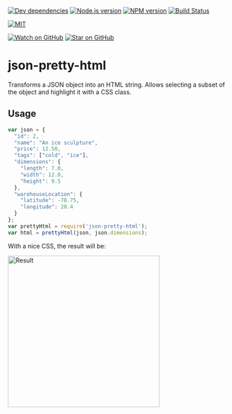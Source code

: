 [![Dev dependencies][dependencies-badge]][dependencies]
[![Node.js version][nodejs-badge]][nodejs]
[![NPM version][npm-badge]][npm]
[![Build Status][travis-badge]][travis-ci]

[![MIT][license-badge]][LICENSE]

[![Watch on GitHub][github-watch-badge]][github-watch]
[![Star on GitHub][github-star-badge]][github-star]

# json-pretty-html

Transforms a JSON object into an HTML string. Allows selecting a subset of the object and highlight it with a CSS class.

## Usage

```js
var json = {
  "id": 2,
  "name": "An ice sculpture",
  "price": 12.50,
  "tags": ["cold", "ice"],
  "dimensions": {
    "length": 7.0,
    "width": 12.0,
    "height": 9.5
  },
  "warehouseLocation": {
    "latitude": -78.75,
    "longitude": 20.4
  }
};
var prettyHtml = require('json-pretty-html');
var html = prettyHtml(json, json.dimensions);
```

With a nice CSS, the result will be:

<img src="https://cdn.pbrd.co/images/GNTkTu9.png" alt="Result" width="350">


[dependencies-badge]: https://david-dm.org/amelki/json-pretty-html/dev-status.svg
[dependencies]: https://david-dm.org/amelki/json-pretty-html?type=dev
[nodejs-badge]: https://img.shields.io/badge/node->=%206.9-blue.svg
[nodejs]: https://nodejs.org/dist/latest-v6.x/docs/api/
[npm-badge]: https://img.shields.io/badge/npm->=%203.10.8-blue.svg
[npm]: https://docs.npmjs.com/
[travis-badge]: https://travis-ci.org/amelki/json-pretty-html.svg?branch=master
[travis-ci]: https://travis-ci.org/amelki/json-pretty-html
[license-badge]: https://img.shields.io/badge/license-MIT-blue.svg
[license]: https://github.com/amelki/json-pretty-html/blob/master/LICENSE
[prs-badge]: https://img.shields.io/badge/PRs-welcome-brightgreen.svg
[prs]: http://makeapullrequest.com
[donate-badge]: https://img.shields.io/badge/$-support-green.svg
[donate]: http://bit.ly/donate-js
[github-watch-badge]: https://img.shields.io/github/watchers/amelki/json-pretty-html.svg?style=social
[github-watch]: https://github.com/amelki/json-pretty-html/watchers
[github-star-badge]: https://img.shields.io/github/stars/amelki/json-pretty-html.svg?style=social
[github-star]: https://github.com/amelki/json-pretty-html/stargazers
[jest]: https://facebook.github.io/jest/
[tslint]: https://palantir.github.io/tslint/
